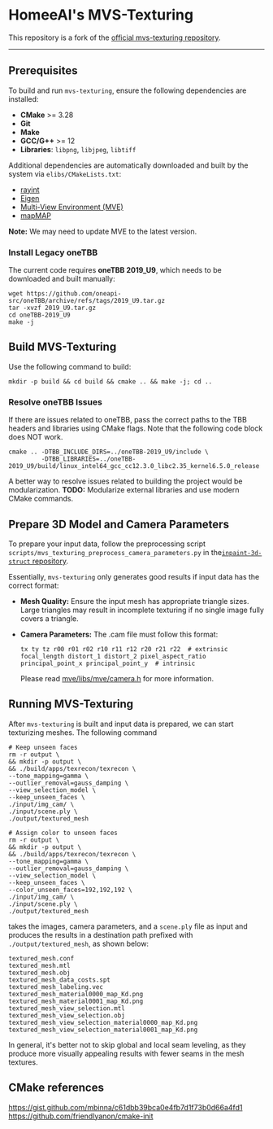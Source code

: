 # HomeeAI's MVS-Texturing

This repository is a fork of the [official mvs-texturing
repository](https://github.com/nmoehrle/mvs-texturing).

---

## Prerequisites

To build and run `mvs-texturing`, ensure the following dependencies are installed:

- **CMake** >= 3.28  
- **Git**  
- **Make**  
- **GCC/G++** >= 12  
- **Libraries**: `libpng`, `libjpeg`, `libtiff`

Additional dependencies are automatically downloaded and built by the system via
`elibs/CMakeLists.txt`:

- [rayint](https://github.com/nmoehrle/rayint)
- [Eigen](http://eigen.tuxfamily.org)  
- [Multi-View Environment (MVE)](https://github.com/nmoehrle/mve.git)  
- [mapMAP](https://github.com/dthuerck/mapmap_cpu.git)  

**Note:** We may need to update MVE to the latest version.

### Install Legacy oneTBB

The current code requires **oneTBB 2019_U9**, which needs to be downloaded and
built manually:

```shell
wget https://github.com/oneapi-src/oneTBB/archive/refs/tags/2019_U9.tar.gz
tar -xvzf 2019_U9.tar.gz
cd oneTBB-2019_U9
make -j
```

## Build MVS-Texturing

Use the following command to build:

```
mkdir -p build && cd build && cmake .. && make -j; cd ..
```

### Resolve oneTBB Issues

If there are issues related to oneTBB, pass the correct paths to the TBB headers
and libraries using CMake flags. Note that the following code block does NOT work.

```shell
cmake .. -DTBB_INCLUDE_DIRS=../oneTBB-2019_U9/include \
         -DTBB_LIBRARIES=../oneTBB-2019_U9/build/linux_intel64_gcc_cc12.3.0_libc2.35_kernel6.5.0_release
```

A better way to resolve issues related to building the project would be
modularization. **TODO:** Modularize external libraries and use modern CMake
commands.

## Prepare 3D Model and Camera Parameters

To prepare your input data, follow the preprocessing script
`scripts/mvs_texturing_preprocess_camera_parameters.py` in
the[`inpaint-3d-struct`
repository](https://github.com/homee-ai/inpaint-3d-struct).

Essentially, `mvs-texturing` only generates good results if input data has the
correct format:

- **Mesh Quality:** Ensure the input mesh has appropriate triangle sizes. Large
  triangles may result in incomplete texturing if no single image fully covers a
  triangle.

- **Camera Parameters:** The .cam file must follow this format:

    ```
    tx ty tz r00 r01 r02 r10 r11 r12 r20 r21 r22  # extrinsic
    focal_length distort_1 distort_2 pixel_aspect_ratio principal_point_x principal_point_y  # intrinsic
    ```

    Please read
    [mve/libs/mve/camera.h](https://github.com/simonfuhrmann/mve/blob/master/libs/mve/camera.h)
    for more information.


## Running MVS-Texturing

After `mvs-texturing` is built and input data is prepared, we can start texturizing meshes. The
following command

```shell
# Keep unseen faces
rm -r output \
&& mkdir -p output \
&& ./build/apps/texrecon/texrecon \
--tone_mapping=gamma \
--outlier_removal=gauss_damping \
--view_selection_model \
--keep_unseen_faces \
./input/img_cam/ \
./input/scene.ply \
./output/textured_mesh

# Assign color to unseen faces
rm -r output \
&& mkdir -p output \
&& ./build/apps/texrecon/texrecon \
--tone_mapping=gamma \
--outlier_removal=gauss_damping \
--view_selection_model \
--keep_unseen_faces \
--color_unseen_faces=192,192,192 \
./input/img_cam/ \
./input/scene.ply \
./output/textured_mesh
```

takes the images, camera parameters, and a `scene.ply` file as input and produces
the results in a destination path prefixed with `./output/textured_mesh`, as
shown below: 

```
textured_mesh.conf
textured_mesh.mtl
textured_mesh.obj
textured_mesh_data_costs.spt
textured_mesh_labeling.vec
textured_mesh_material0000_map_Kd.png
textured_mesh_material0001_map_Kd.png
textured_mesh_view_selection.mtl
textured_mesh_view_selection.obj
textured_mesh_view_selection_material0000_map_Kd.png
textured_mesh_view_selection_material0001_map_Kd.png
```

In general, it's better not to skip global and local seam leveling, as they
produce more visually appealing results with fewer seams in the mesh textures.

## CMake references
https://gist.github.com/mbinna/c61dbb39bca0e4fb7d1f73b0d66a4fd1
https://github.com/friendlyanon/cmake-init
